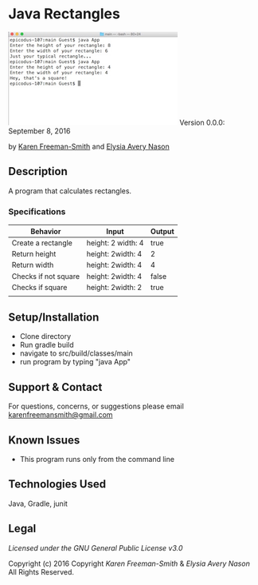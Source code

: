 # Java Rectangles
![project screenshot](/screenshot.jpg)
Version 0.0.0: September 8, 2016

by [Karen Freeman-Smith](https://github.com/karenfreemansmith) and [Elysia Avery Nason](https://github.com/elysiaavery)

## Description
A program that calculates rectangles.

### Specifications
| Behavior             | Input              | Output |
|----------------------|--------------------|--------|
| Create a rectangle   | height: 2 width: 4 | true   |
| Return height        | height: 2width: 4  | 2      |
| Return width         | height: 2width: 4  | 4      |
| Checks if not square | height: 2width: 4  | false  |
| Checks if square     | height: 2width: 2  | true   |
|                      |                    |        |

## Setup/Installation
* Clone directory
* Run gradle build
* navigate to src/build/classes/main
* run program by typing "java App"

## Support & Contact
For questions, concerns, or suggestions please email karenfreemansmith@gmail.com

## Known Issues
* This program runs only from the command line

## Technologies Used
Java, Gradle, junit

## Legal
*Licensed under the GNU General Public License v3.0*

Copyright (c) 2016 Copyright _Karen Freeman-Smith_  &amp; _Elysia Avery Nason_ All Rights Reserved.
